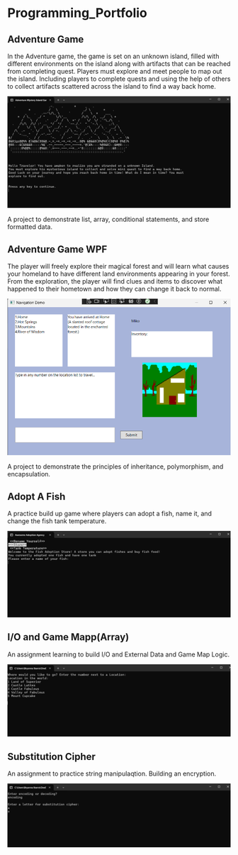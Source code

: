# Programming_Portfolio



## Adventure Game
In the Adventure game, the game is set on an unknown island, filled with different 
environments on the island along with artifacts that can be reached from completing 
quest. Players must explore and meet people to map out the island. Including players to 
complete quests and using the help of others to collect artifacts scattered across the 
island to find a way back home.

![Adventure game.png](https://github.com/Bryanna7/programming_portfolio/blob/main/image/Adventure%20game.png?raw=true) 

A project to demonstrate list, array, conditional statements, and store formatted data.


## Adventure Game WPF
The player will freely explore their magical forest and will learn what causes your homeland to have different land environments appearing in your forest. From the exploration, the player will find clues and items to discover what happened to their hometown and how they can change it back to normal.

![Image](https://github.com/Bryanna7/programming_portfolio/blob/main/image/Adventuregamewpf.png?raw=true)

A project to demonstrate the principles of inheritance, polymorphism, and encapsulation.


 ## Adopt A Fish
 A practice build up game where players can adopt a fish, name it, and change the fish tank temperature.
 
 ![Image](https://github.com/Bryanna7/programming_portfolio/blob/main/image/Adoptfish.png?raw=true)


 ## I/O and Game Mapp(Array)
 An assignment learning to build I/O and External Data and Game Map Logic.
 
![Image](https://github.com/Bryanna7/programming_portfolio/blob/main/image/Maparray.png?raw=true)

 ## Substitution Cipher
 An assignment to practice string manipulaqtion. Building an encryption.
 
![Image](https://github.com/Bryanna7/programming_portfolio/blob/main/image/cipher.png?raw=true)
